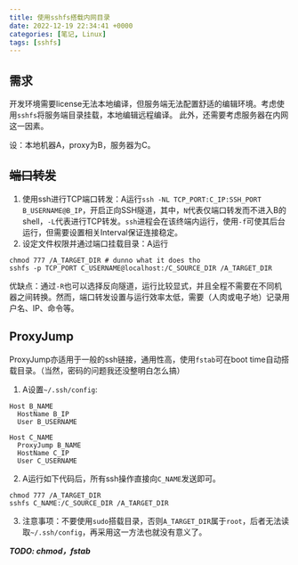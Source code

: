 ```yaml
---
title: 使用sshfs搭载内网目录
date: 2022-12-19 22:34:41 +0000
categories: [笔记, Linux]
tags: [sshfs]
---
```


## 需求

开发环境需要license无法本地编译，但服务端无法配置舒适的编辑环境。考虑使用`sshfs`将服务端目录挂载，本地编辑远程编译。 此外，还需要考虑服务器在内网这一因素。

设：本地机器A，proxy为B，服务器为C。

## ~~端口转发~~

1. 使用ssh进行TCP端口转发：A运行`ssh -NL TCP_PORT:C_IP:SSH_PORT B_USERNAME@B_IP`，开启正向SSH隧道，其中，`N`代表仅端口转发而不进入B的shell，`-L`代表进行TCP转发。`ssh`进程会在该终端内运行，使用`-f`可使其后台运行，但需要设置相关Interval保证连接稳定。
2. 设定文件权限并通过端口挂载目录：A运行

```shell
chmod 777 /A_TARGET_DIR # dunno what it does tho
sshfs -p TCP_PORT C_USERNAME@localhost:/C_SOURCE_DIR /A_TARGET_DIR
```

优缺点：通过`-R`也可以选择反向隧道，运行比较显式，并且全程不需要在不同机器之间转换。然而，端口转发设置与运行效率太低，需要（人肉或电子地）记录用户名、IP、命令等。

## ProxyJump

ProxyJump亦适用于一般的ssh链接，通用性高，使用`fstab`可在boot time自动搭载目录。（当然，密码的问题我还没整明白怎么搞）

1. A设置`~/.ssh/config`:

```shell
Host B_NAME
  HostName B_IP
  User B_USERNAME

Host C_NAME
  ProxyJump B_NAME
  HostName C_IP
  User C_USERNAME
```

2. A运行如下代码后，所有ssh操作直接向`C_NAME`发送即可。

```shell
chmod 777 /A_TARGET_DIR
sshfs C_NAME:/C_SOURCE_DIR /A_TARGET_DIR
```

3. 注意事项：不要使用`sudo`搭载目录，否则`A_TARGET_DIR`属于`root`，后者无法读取`~/.ssh/config`，再采用这一方法也就没有意义了。

***TODO: chmod，fstab***
